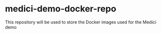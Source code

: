 # medici-demo-docker-repo
This repository will be used to store the Docker images used for the Medici demo
